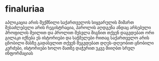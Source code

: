 # finaluriaa
აპლიკაცია არის შექმნილი საქართველოს სიყვარულის მიმართ 
შესაძლებელი არის რეგისტრაცია, პაროლის აღდგენა ანდაც არსებული პროფილის მეილით და პროლით შესვლა
შიგნით თქვენ დაგვდებათ ორი გილაკი იქნება ეს ისტორიები და საჭმელები რითაც საქართველო არის ცნობილი
მასზე გადასვლით თქვენ შეგვდებათ დღეს-დღეობით ცნობილი კერძები, ისტორიები
ხოლო მათზე დაჭერით უკვე მიიღბთ სრულ ინფორმაციას
